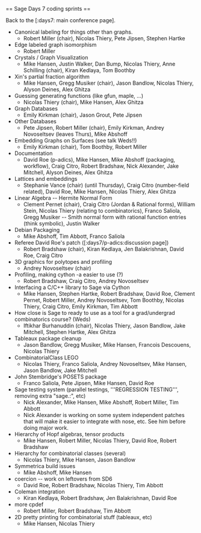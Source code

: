 == Sage Days 7 coding sprints ==

Back to the [:days7: main conference page].

 * Canonical labeling for things other than graphs.
   * Robert Miller (chair), Nicolas Thiery, Pete Jipsen, Stephen Hartke
 * Edge labeled graph isomorphism
   * Robert Miller
 * Crystals / Graph Visualization
   * Mike Hansen, Justin Walker, Dan Bump, Nicolas Thiery, Anne Schilling (chair), Kiran Kedlaya, Tom Boothby
 * Xin's partial fraction algorithm
   * Mike Hansen, Gregg Musiker (chair), Jason Bandlow, Nicolas Thiery, Alyson Deines, Alex Ghitza
 * Guessing generating functions (like gfun, maple, ...)
   * Nicolas Thiery (chair), Mike Hansen, Alex Ghitza
 * Graph Databases
   * Emily Kirkman (chair), Jason Grout, Pete Jipsen
 * Other Databases
   * Pete Jipsen, Robert Miller (chair), Emily Kirkman, Andrey Novoseltsev (leaves Thurs), Mike Abshoff
 * Embedding Graphs on Surfaces (see talk Weds!!)
   * Emily Kirkman (chair), Tom Boothby, Robert Miller
 * Documentation 
   * David Roe (p-adics), Mike Hansen, Mike Abshoff (packaging, workflow), Craig Citro, Robert Bradshaw, Nick Alexander, Jake Mitchell, Alyson Deines, Alex Ghitza
 * Lattices and embeddings
   * Stephanie Vance (chair) (until Thursday), Craig Citro (number-field related), David Roe, Mike Hansen, Nicolas Thiery, Alex Ghitza
 * Linear Algebra -- Hermite Normal Form
   * Clement Pernet (chair), Craig Citro (Jordan & Rational forms), William Stein, Nicolas Thiery (relating to combinatorics), Franco Saliola, Gregg Musiker -- Smith normal form with rational function entries (think symbolic), Justin Walker
 * Debian Packaging
   * Mike Abshoff, Tim Abbott, Franco Saliola 
 * Referee David Roe's patch ([:days7/p-adics:discussion page])
   * Robert Bradshaw (chair), Kiran Kedlaya, Jen Balakrishnan, David Roe, Craig Citro
 * 3D graphics for polytopes and profiling
   * Andrey Novoseltsev (chair)
 * Profiling, making cython -a easier to use (?)
   * Robert Bradshaw, Craig Citro, Andrey Novoseltsev
 * Interfacing a C/C++ library to Sage via Cython
   * Mike Hansen, Stephen Hartke, Robert Bradshaw, David Roe, Clement Pernet, Robert Miller, Andrey Novoseltsev, Tom Boothby, Nicolas Thiery, Craig Citro, Emily Kirkman, Tim Abbott
 * How close is Sage to ready to use as a tool for a grad/undergrad combinatorics course? (Weds)
   * Iftikhar Burhanuddin (chair), Nicolas Thiery, Jason Bandlow, Jake Mitchell, Stephen Hartke, Alex Ghitza
 * Tableaux package cleanup
   * Jason Bandlow, Gregg Musiker, Mike Hansen, Francois Descouens, Nicolas Thiery
 * CombinatorialClass LEGO
   * Nicolas Thiery, Franco Saliola, Andrey Novoseltsev, Mike Hansen, Jason Bandlow, Jake Mitchell
 * John Stembridge's POSETS package
   * Franco Saliola, Pete Jipsen, Mike Hansen, David Roe
 * Sage testing system (parallel testings, '''REGRESSION TESTING''', removing extra "sage.:", etc)
   * Nick Alexander, Mike Hansen, Mike Abshoff, Robert Miller, Tim Abbott
   * Nick Alexander is working on some system independent patches that will make it easier to integrate with nose, etc.  See him before doing major work.
 * Hierarchy of Hopf algebras, tensor products
   * Mike Hansen, Robert Miller, Nicolas Thiery, David Roe, Robert Bradshaw
 * Hierarchy for combinatorial classes (several)
   * Nicolas Thiery, Mike Hansen, Jason Bandlow
 * Symmetrica build issues
   * Mike Abshoff, Mike Hansen
 * coercion -- work on leftovers from SD6
   * David Roe, Robert Bradshaw, Nicolas Thiery, Tim Abbott
 * Coleman integration
   * Kiran Kedlaya, Robert Bradshaw, Jen Balakrishnan, David Roe
 * more cpdef
   * Robert Miller, Robert Bradshaw, Tim Abbott
 * 2D pretty printing for combinatorial stuff (tableaux, etc)
   * Mike Hansen, Nicolas Thiery
